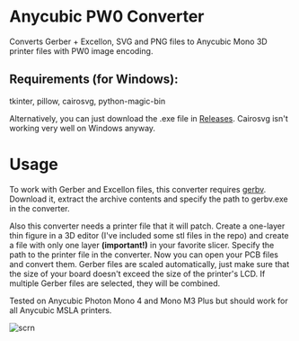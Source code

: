 # Anycubic PW0 Converter
Converts Gerber + Excellon, SVG and PNG files to Anycubic Mono 3D printer files with PW0 image encoding.

## Requirements (for Windows):
tkinter, pillow, cairosvg, python-magic-bin

Alternatively, you can just download the .exe file in [Releases](https://github.com/BleakyTex/Anycubic-PW0-Converter/releases/). Cairosvg isn't working very well on Windows anyway.

# Usage
To work with Gerber and Excellon files, this converter requires [gerbv](https://github.com/gerbv/gerbv/releases/). Download it, extract the archive contents and specify the path to gerbv.exe in the converter.

Also this converter needs a printer file that it will patch. Create a one-layer thin figure in a 3D editor (I've included some stl files in the repo) and create a file with only one layer **(important!)** in your favorite slicer.
Specify the path to the printer file in the converter. Now you can open your PCB files and convert them. Gerber files are scaled automatically, just make sure that the size of your board doesn't exceed the size of the printer's LCD. If multiple Gerber files are selected, they will be combined.

Tested on Anycubic Photon Mono 4 and Mono M3 Plus but should work for all Anycubic MSLA printers.

![scrn](https://github.com/user-attachments/assets/b3df7b47-1929-47d0-8fdb-c4dd6d859f7e)
